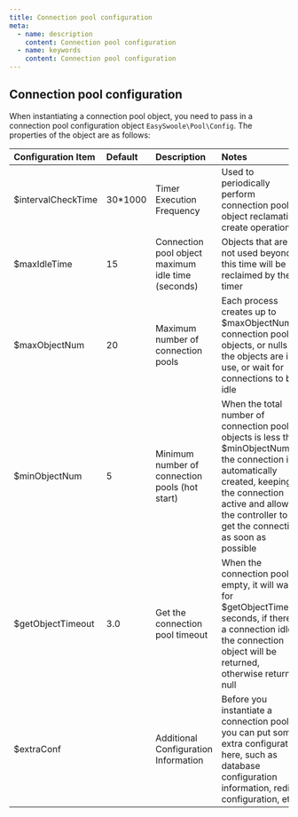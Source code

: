 ```yaml
---
title: Connection pool configuration
meta:
  - name: description
    content: Connection pool configuration
  - name: keywords
    content: Connection pool configuration
---
```


## Connection pool configuration
When instantiating a connection pool object, you need to pass in a connection pool configuration object `EasySwoole\Pool\Config`. The properties of the object are as follows:

| Configuration Item | Default | Description | Notes |
|:-------------------|:--------|:------------------------|:------------------------------------------------------|
| $intervalCheckTime | 30*1000 | Timer Execution Frequency | Used to periodically perform connection pool object reclamation, create operations |
| $maxIdleTime       | 15       | Connection pool object maximum idle time (seconds)        | Objects that are not used beyond this time will be reclaimed by the timer |
| $maxObjectNum      | 20       | Maximum number of connection pools                        | Each process creates up to $maxObjectNum connection pool objects, or nulls if the objects are in use, or wait for connections to be idle |
| $minObjectNum     | 5         | Minimum number of connection pools (hot start)            | When the total number of connection pool objects is less than $minObjectNum, the connection is automatically created, keeping the connection active and allowing the controller to get the connection as soon as possible |
$getObjectTimeout   | 3.0       | Get the connection pool timeout                           | When the connection pool is empty, it will wait for $getObjectTimeout seconds, if there is a connection idle, the connection object will be returned, otherwise return null |
| $extraConf        |           | Additional Configuration Information                      | Before you instantiate a connection pool, you can put some extra configuration here, such as database configuration information, redis configuration, etc. |

